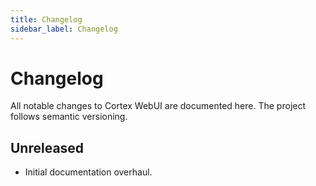 ```yaml
---
title: Changelog
sidebar_label: Changelog
---
```


# Changelog

All notable changes to Cortex WebUI are documented here. The project follows semantic versioning.

## Unreleased
- Initial documentation overhaul.
